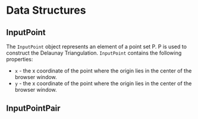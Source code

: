# Data Structures

## InputPoint

The `InputPoint` object represents an element of a point set P. P is used to construct the Delaunay Triangulation. `InputPoint` contains the following properties:

- `x` - the x coordinate of the point where the origin lies in the center of the browser window.
- `y` - the x coordinate of the point where the origin lies in the center of the browser window.

## InputPointPair


